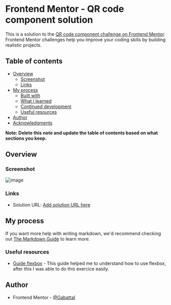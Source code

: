 # Frontend Mentor - QR code component solution

This is a solution to the [QR code component challenge on Frontend Mentor](https://www.frontendmentor.io/challenges/qr-code-component-iux_sIO_H). Frontend Mentor challenges help you improve your coding skills by building realistic projects. 

## Table of contents

- [Overview](#overview)
  - [Screenshot](#screenshot)
  - [Links](#links)
- [My process](#my-process)
  - [Built with](#built-with)
  - [What I learned](#what-i-learned)
  - [Continued development](#continued-development)
  - [Useful resources](#useful-resources)
- [Author](#author)
- [Acknowledgments](#acknowledgments)

**Note: Delete this note and update the table of contents based on what sections you keep.**

## Overview

### Screenshot

![image](https://user-images.githubusercontent.com/26858750/153405230-5f4ff6b3-2034-4dce-a49b-6b379bf3c5b2.png)


### Links

- Solution URL: [Add solution URL here](https://github.com/Gabattal/Front-End-Mentor/tree/main/qr-code-component-main)

## My process


If you want more help with writing markdown, we'd recommend checking out [The Markdown Guide](https://www.markdownguide.org/) to learn more.

### Useful resources

- [Guide flexbox](https://css-tricks.com/snippets/css/a-guide-to-flexbox/) -  This guide helped me to understand how to use flexbox, after this I was able to do this exercice easily.

## Author

- Frontend Mentor - [@Gabattal](https://www.frontendmentor.io/profile/yourusername)